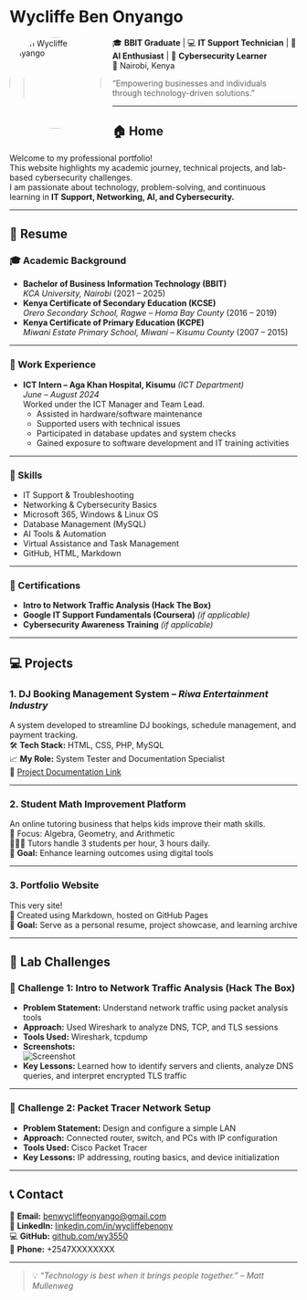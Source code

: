 # Wycliffe Ben Onyango

<img src="https://raw.githubusercontent.com/wy3550/portfolio/main/profile.jpg" alt="Ben Wycliffe Onyango" width="160" style="border-radius: 50%; float: left; margin-right: 20px;">

🎓 **BBIT Graduate** | 💻 **IT Support Technician** | 🤖 **AI Enthusiast** | 🔐 **Cybersecurity Learner**  
📍 Nairobi, Kenya  

> “Empowering businesses and individuals through technology-driven solutions.”

---

## 🏠 Home

Welcome to my professional portfolio!  
This website highlights my academic journey, technical projects, and lab-based cybersecurity challenges.  
I am passionate about technology, problem-solving, and continuous learning in **IT Support, Networking, AI, and Cybersecurity.**

---

## 🧾 Resume

### 🎓 Academic Background
- **Bachelor of Business Information Technology (BBIT)**  
  *KCA University, Nairobi* (2021 – 2025)
- **Kenya Certificate of Secondary Education (KCSE)**  
  *Orero Secondary School, Ragwe – Homa Bay County* (2016 – 2019)
- **Kenya Certificate of Primary Education (KCPE)**  
  *Miwani Estate Primary School, Miwani – Kisumu County* (2007 – 2015)

---

### 💼 Work Experience
- **ICT Intern – Aga Khan Hospital, Kisumu** *(ICT Department)*  
  *June – August 2024*  
  Worked under the ICT Manager and Team Lead.  
  - Assisted in hardware/software maintenance  
  - Supported users with technical issues  
  - Participated in database updates and system checks  
  - Gained exposure to software development and IT training activities

---

### 🧠 Skills
- IT Support & Troubleshooting  
- Networking & Cybersecurity Basics  
- Microsoft 365, Windows & Linux OS  
- Database Management (MySQL)  
- AI Tools & Automation  
- Virtual Assistance and Task Management  
- GitHub, HTML, Markdown

---

### 🏅 Certifications
- **Intro to Network Traffic Analysis (Hack The Box)**  
- **Google IT Support Fundamentals (Coursera)** *(if applicable)*  
- **Cybersecurity Awareness Training** *(if applicable)*

---

## 💻 Projects

### 1. DJ Booking Management System – *Riwa Entertainment Industry*
A system developed to streamline DJ bookings, schedule management, and payment tracking.  
🛠 **Tech Stack:** HTML, CSS, PHP, MySQL  
📈 **My Role:** System Tester and Documentation Specialist  
📘 [Project Documentation Link](#)

---

### 2. Student Math Improvement Platform  
An online tutoring business that helps kids improve their math skills.  
🧠 Focus: Algebra, Geometry, and Arithmetic  
👩🏽‍🏫 Tutors handle 3 students per hour, 3 hours daily.  
🚀 **Goal:** Enhance learning outcomes using digital tools

---

### 3. Portfolio Website  
This very site!  
📘 Created using Markdown, hosted on GitHub Pages  
🎯 **Goal:** Serve as a personal resume, project showcase, and learning archive

---

## 🧪 Lab Challenges

### 🧩 Challenge 1: Intro to Network Traffic Analysis (Hack The Box)
- **Problem Statement:** Understand network traffic using packet analysis tools  
- **Approach:** Used Wireshark to analyze DNS, TCP, and TLS sessions  
- **Tools Used:** Wireshark, tcpdump  
- **Screenshots:**  
  ![Screenshot](path/to/screenshot.png)  
- **Key Lessons:** Learned how to identify servers and clients, analyze DNS queries, and interpret encrypted TLS traffic

---

### 🧩 Challenge 2: Packet Tracer Network Setup
- **Problem Statement:** Design and configure a simple LAN  
- **Approach:** Connected router, switch, and PCs with IP configuration  
- **Tools Used:** Cisco Packet Tracer  
- **Key Lessons:** IP addressing, routing basics, and device initialization

---

## 📞 Contact

📧 **Email:** [benwycliffeonyango@gmail.com](mailto:benwycliffeonyango@gmail.com)  
🔗 **LinkedIn:** [linkedin.com/in/wycliffebenony](https://www.linkedin.com/in/wycliffebenony)  
💻 **GitHub:** [github.com/wy3550](https://github.com/wy3550)  
📱 **Phone:** +2547XXXXXXXX  

---

> 💡 *“Technology is best when it brings people together.” – Matt Mullenweg*
